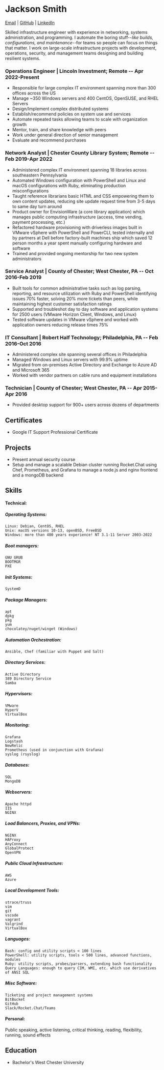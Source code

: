 <!--![Oh look, it's Jackson](https://avatars.githubusercontent.com/u/42005615?v=4)-->

# Jackson Smith
[Email](mailto:jackson@jacksonasmith.com) | [GitHub](https://github.com/jackson-asmith) | [LinkedIn](https://www.linkedin.com/in/jackson-a-smith/)

Skilled infrastructure engineer with experience in networking, systems administration, and programming. I automate the boring stuff--_like builds, configurations, and maintenance_--for teams so people can focus on things that matter. I work on large-scale infrastructure projects with development, operations, security, and management teams designing and building resilient systems.

### Operations Engineer | Lincoln Investment; Remote -- Apr 2022-Present

- Responsible for large complex IT environment spanning more than 300 offices across the US
- Manage ~350 Windows servers and 400 CentOS, OpenSUSE, and RHEL Servers
- Design/Implement complex distributed systems
- Establish/recommend policies on system use and services
- Automate repeated tasks allowing teams to scale with organization growth
- Mentor, train, and share knowledge with peers
- Work under general direction of senior management
- Evaluate and recommend purchases

### Network Analyst | Chester County Library System; Remote -- Feb 2019-Apr 2022

- Administered complex IT environment spanning 18 libraries across southeastern Pennsylvania
- Automated Windows configuration with PowerShell and Linux and macOS configurations with Ruby, eliminating production
misconfigurations
- Taught reference librarians basic HTML and CSS empowering them to own content updates, reducing site update request
time from 3-5 days to same day turn around
- Product owner for EnvisionWare (a core library application) which manages public computing infrastructure (access, time vending, payment processing, etc.)
- Refactored hardware provisioning with driverless images built in VMware vSphere with PowerShell and PowerCLI, tested
internally and by partners at Dell before factory-built machines ship which saved 12 person months a year spent manually
configuring hardware and software
- Trained and provided ongoing mentorship for two new system administrators

### Service Analyst | County of Chester; West Chester, PA -- Oct 2016-Feb 2019

- Built tools for common administrative tasks such as log parsing, reporting, and resource utilization with Ruby and PowerShell identifying issues 70% faster, solving 20% more tickets than peers, while maintaining highest customer satisfaction ratings
- Supported and troubleshot day to day software and application systems for 2500 users (VMware Horizon Client, Windows, and Linux)
- Tested software updates in VMware vSphere and worked with application owners reducing release times 75%

### IT Consultant | Robert Half Technology; Philadelphia, PA -- Feb 2016-Oct 2016
- Administered complex site spanning several offices in Philadelphia
- Managed Windows and Linux servers with 99.9% uptime
- Migrated from on-premises Active Directory and Exchange to Azure AD and Microsoft 365
- Worked with vendor partners on cable runs and equipment installations

### Technician | County of Chester; West Chester, PA -- Apr 2015-Apr 2016
- Provided desktop support for 900+ users across dozens of departments

## Certificates
- Google IT Support Professional Certificate

## Projects
- Present annual security course
- Setup and manage a scalable Debian cluster running Rocket.Chat using Chef, Prometheus, and Grafana to manage a node.js
and nginx frontend and a mongoDB backend

## Skills
#### Technical: 

##### Operating Systems:

    Linux: Debian, CentOS, RHEL 
    Unix: macOS versions 10-13, openBSD, FreeBSD
    Windows: more than 400 years experience! NT 3.1-11 Server 2003-2022

##### Boot managers:

    GNU GRUB
    BOOTMGR
    PXE

##### Init Systems:

    SystemD

##### Package Managers:

    apt
    dpkg
    pkg
    yum
    chocolatey/nuget/winget (Windows)

##### Automation Orchestration:

    Ansible, Chef (familiar with Puppet and Salt)

##### Directory Services:

    Active Directory
    389 Directory Service
    Samba

##### Hypervisors:

    VMware
    HyperV
    VirtualBox

##### Monitoring:

    Grafana
    Logstash
    NewRelic
    Prometheus (used in conjunction with Grafana)
    syslog (rsyslog)

##### Databases:

    SQL
    MongoDB

##### Webservers:

    Apache httpd
    IIS
    NGINX

##### Load Balancers, Proxies, and VPNs:

    NGINX
    HAProxy
    AnyConnect
    GlobalProtect
    OpenVPN

##### Public Cloud Infrastructure:

    AWS
    Azure

##### Local Development Tools:

    strace/truss
    vim
    git
    vscode
    vagrant
    Valgrind
    VirtualBox

##### Languages:

    Bash: config and utility scripts < 100 lines
    PowerShell: utility scripts, tools < 500 lines, advanced functions, modules
    Ruby: utility scripts, probes/parsers, extending bash functionality
    Query Languages: enough to query CIM, WMI, etc. which use derivatives of ANSI SQL

##### Misc Software:

    Ticketing and project management systems
    BitBucket
    GitHub
    Slack/Rocket.Chat/Teams

#### Personal:
Public speaking, active listening, critical thinking, reading, flexibility, running, sound effects

## Education
- Bachelor's West Chester University
